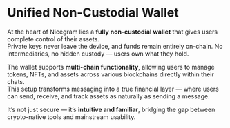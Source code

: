 # Unified Non-Custodial Wallet

At the heart of Nicegram lies a **fully non-custodial wallet** that gives users complete control of their assets.\
Private keys never leave the device, and funds remain entirely on-chain. No intermediaries, no hidden custody — users own what they hold.

The wallet supports **multi-chain functionality**, allowing users to manage tokens, NFTs, and assets across various blockchains directly within their chats.\
This setup transforms messaging into a true financial layer — where users can send, receive, and track assets as naturally as sending a message.

It’s not just secure — it’s **intuitive and familiar**, bridging the gap between crypto-native tools and mainstream usability.

